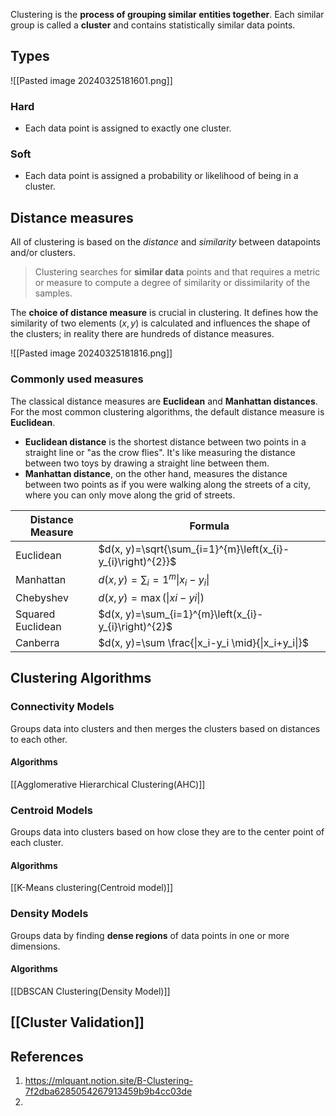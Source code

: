Clustering is the **process of grouping similar entities together**. Each similar group is called a **cluster** and contains statistically similar data points.

## Types

![[Pasted image 20240325181601.png]]

### Hard
- Each data point is assigned to exactly one cluster.
### Soft
- Each data point is assigned a probability or likelihood of being in a cluster.

## Distance measures

All of clustering is based on the _distance_ and _similarity_ between datapoints and/or clusters.

> Clustering searches for **similar data** points and that requires a metric or measure to compute a degree of similarity or dissimilarity of the samples.

The **choice of distance measure** is crucial in clustering. It defines how the similarity of two elements $(x, y)$ is calculated and influences the shape of the clusters; in reality there are hundreds of distance measures.

![[Pasted image 20240325181816.png]]

### Commonly used measures
The classical distance measures are **Euclidean** and **Manhattan distances**. For the most common clustering algorithms, the default distance measure is **Euclidean**.

- **Euclidean distance** is the shortest distance between two points in a straight line or "as the crow flies". It's like measuring the distance between two toys by drawing a straight line between them.
- **Manhattan distance**, on the other hand, measures the distance between two points as if you were walking along the streets of a city, where you can only move along the grid of streets.

| Distance Measure  | Formula                                                     |
| ----------------- | ----------------------------------------------------------- |
| Euclidean         | $d(x, y)=\sqrt{\sum_{i=1}^{m}\left(x_{i}-y_{i}\right)^{2}}$ |
| Manhattan         | $d(x, y)=\sum_{i}=1^{m}\left\|x_{i}-y_{i}\right\|$          |
| Chebyshev         | $d(x, y)=\max \left(\left\|x{i}-y{i} \right\|\right)$       |
| Squared Euclidean | $d(x, y)=\sum_{i=1}^{m}\left(x_{i}-y_{i}\right)^{2}$        |
| Canberra          | $d(x, y)=\sum \frac{\|x_i-y_i \mid}{\|x_i+y_i\|}$           |
## Clustering Algorithms
### Connectivity Models
Groups data into clusters and then merges the clusters based on distances to each other.

#### Algorithms
[[Agglomerative Hierarchical Clustering(AHC)]]
### Centroid Models
Groups data into clusters based on how close they are to the center point of each cluster.
#### Algorithms
[[K-Means clustering(Centroid model)]]

### Density Models
Groups data by finding **dense regions** of data points in one or more dimensions. 
#### Algorithms
[[DBSCAN Clustering(Density Model)]]
## [[Cluster Validation]]


## References
1. https://mlquant.notion.site/B-Clustering-7f2dba6285054267913459b9b4cc03de
2. 

